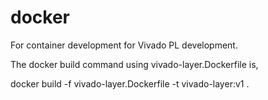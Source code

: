 # docker
For container development for Vivado PL development.

The docker build command using vivado-layer.Dockerfile is,

docker build -f vivado-layer.Dockerfile -t vivado-layer:v1 .

